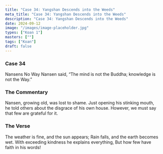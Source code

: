 ```yaml
---
title: "Case 34: Yangshan Descends into the Weeds"
meta_title: "Case 34: Yangshan Descends into the Weeds"
description: "Case 34: Yangshan Descends into the Weeds"
date: 2024-09-12
image: "/images/image-placeholder.jpg"
types: ["Koan 1"]
masters: [""]
tags: ["Koan"]
draft: false
---
```


### Case 34

Nansens No Way
Nansen said, “The mind is not the Buddha; knowledge is not the Way.”

### The Commentary
Nansen, growing old, was lost to shame. Just opening his stinking mouth, he told others about the disgrace of his own house. However, we must say that few are grateful for it.

### The Verse
The weather is fine, and the sun appears; Rain falls, and the earth becomes wet.
With exceeding kindness he explains everything, But how few have faith in his words!
